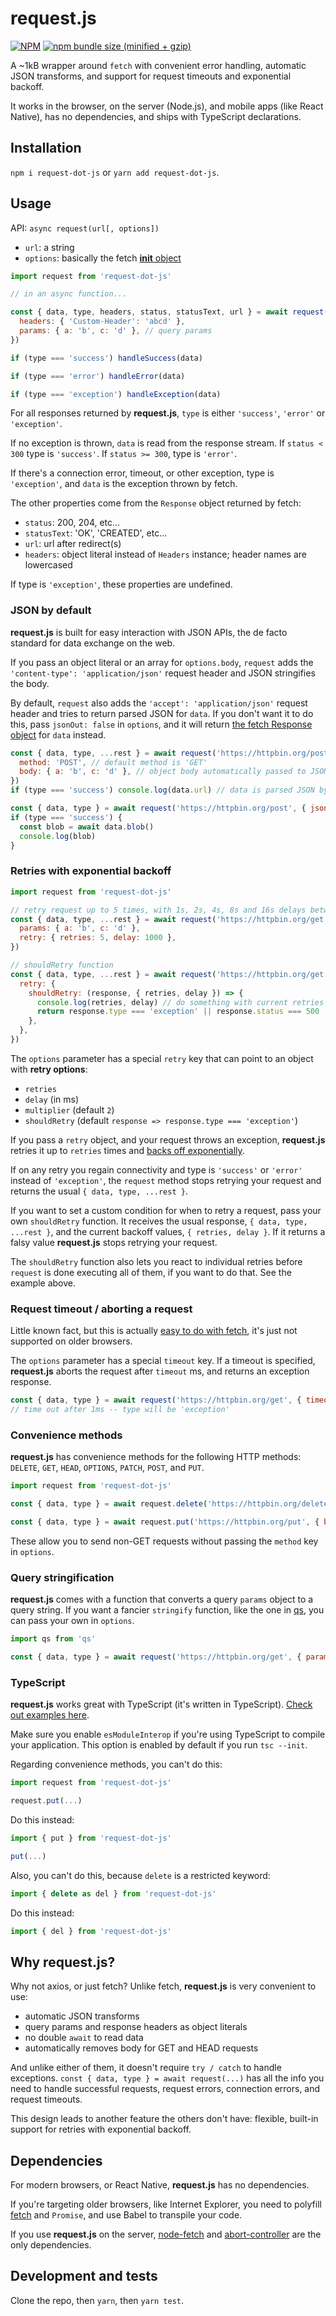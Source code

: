# request.js

[![NPM](https://img.shields.io/npm/v/request-dot-js.svg)](https://www.npmjs.com/package/request.js)
[![npm bundle size (minified + gzip)](https://img.shields.io/bundlephobia/minzip/request-dot-js.svg)](https://www.npmjs.com/package/request.js)

A ~1kB wrapper around `fetch` with convenient error handling, automatic JSON transforms, and support for request timeouts and exponential backoff.

It works in the browser, on the server (Node.js), and mobile apps (like React Native), has no dependencies, and ships with TypeScript declarations.

## Installation

`npm i request-dot-js` or `yarn add request-dot-js`.

## Usage

API: `async request(url[, options])`

- `url`: a string
- `options`: basically the fetch [**init** object](https://developer.mozilla.org/en-US/docs/Web/API/WindowOrWorkerGlobalScope/fetch#Syntax)

```js
import request from 'request-dot-js'

// in an async function...

const { data, type, headers, status, statusText, url } = await request('https://httpbin.org/get', {
  headers: { 'Custom-Header': 'abcd' },
  params: { a: 'b', c: 'd' }, // query params
})

if (type === 'success') handleSuccess(data)

if (type === 'error') handleError(data)

if (type === 'exception') handleException(data)
```

For all responses returned by **request.js**, `type` is either `'success'`, `'error'` or `'exception'`.

If no exception is thrown, `data` is read from the response stream. If `status < 300` type is `'success'`. If `status >= 300`, type is `'error'`.

If there's a connection error, timeout, or other exception, type is `'exception'`, and `data` is the exception thrown by fetch.

The other properties come from the `Response` object returned by fetch:

- `status`: 200, 204, etc...
- `statusText`: 'OK', 'CREATED', etc...
- `url`: url after redirect(s)
- `headers`: object literal instead of `Headers` instance; header names are lowercased

If type is `'exception'`, these properties are undefined.

### JSON by default

**request.js** is built for easy interaction with JSON APIs, the de facto standard for data exchange on the web.

If you pass an object literal or an array for `options.body`, `request` adds the `'content-type': 'application/json'` request header and JSON stringifies the body.

By default, `request` also adds the `'accept': 'application/json'` request header and tries to return parsed JSON for `data`. If you don't want it to do this, pass `jsonOut: false` in `options`, and it will return [the fetch Response object](https://developer.mozilla.org/en-US/docs/Web/API/Response) for `data` instead.

```js
const { data, type, ...rest } = await request('https://httpbin.org/post', {
  method: 'POST', // default method is 'GET'
  body: { a: 'b', c: 'd' }, // object body automatically passed to JSON.stringify
})
if (type === 'success') console.log(data.url) // data is parsed JSON by default
```

```js
const { data, type } = await request('https://httpbin.org/post', { jsonOut: false })
if (type === 'success') {
  const blob = await data.blob()
  console.log(blob)
}
```

### Retries with exponential backoff

```js
import request from 'request-dot-js'

// retry request up to 5 times, with 1s, 2s, 4s, 8s and 16s delays between retries
const { data, type, ...rest } = await request('https://httpbin.org/get', {
  params: { a: 'b', c: 'd' },
  retry: { retries: 5, delay: 1000 },
})

// shouldRetry function
const { data, type, ...rest } = await request('https://httpbin.org/get', {
  retry: {
    shouldRetry: (response, { retries, delay }) => {
      console.log(retries, delay) // do something with current retries and delay if you want
      return response.type === 'exception' || response.status === 500
    },
  },
})
```

The `options` parameter has a special `retry` key that can point to an object with **retry options**:

- `retries`
- `delay` (in ms)
- `multiplier` (default `2`)
- `shouldRetry` (default `response => response.type === 'exception'`)

If you pass a `retry` object, and your request throws an exception, **request.js** retries it up to `retries` times and [backs off exponentially](https://en.wikipedia.org/wiki/Exponential_backoff).

If on any retry you regain connectivity and type is `'success'` or `'error'` instead of `'exception'`, the `request` method stops retrying your request and returns the usual `{ data, type, ...rest }`.

If you want to set a custom condition for when to retry a request, pass your own `shouldRetry` function. It receives the usual response, `{ data, type, ...rest }`, and the current backoff values, `{ retries, delay }`. If it returns a falsy value **request.js** stops retrying your request.

The `shouldRetry` function also lets you react to individual retries before `request` is done executing all of them, if you want to do that. See the example above.

### Request timeout / aborting a request

Little known fact, but this is actually [easy to do with fetch](https://developer.mozilla.org/en-US/docs/Web/API/AbortController), it's just not supported on older browsers.

The `options` parameter has a special `timeout` key. If a timeout is specified, **request.js** aborts the request after `timeout` ms, and returns an exception response.

```js
const { data, type } = await request('https://httpbin.org/get', { timeout: 1 })
// time out after 1ms -- type will be 'exception'
```

### Convenience methods

**request.js** has convenience methods for the following HTTP methods: `DELETE`, `GET`, `HEAD`, `OPTIONS`, `PATCH`, `POST`, and `PUT`.

```js
import request from 'request-dot-js'

const { data, type } = await request.delete('https://httpbin.org/delete')

const { data, type } = await request.put('https://httpbin.org/put', { body: { a: 'b' } })
```

These allow you to send non-GET requests without passing the `method` key in `options`.

### Query stringification

**request.js** comes with a function that converts a query `params` object to a query string. If you want a fancier `stringify` function, like the one in [qs](https://github.com/ljharb/qs), you can pass your own in `options`.

```js
import qs from 'qs'

const { data, type } = await request('https://httpbin.org/get', { params: { a: 'b' }, stringify: qs.stringify })
```

### TypeScript

**request.js** works great with TypeScript (it's written in TypeScript). [Check out examples here](https://github.com/fortana-co/request.js/blob/master/test.ts).

Make sure you enable `esModuleInterop` if you're using TypeScript to compile your application. This option is enabled by default if you run `tsc --init`.

Regarding convenience methods, you can't do this:

```ts
import request from 'request-dot-js'

request.put(...)
```

Do this instead:

```ts
import { put } from 'request-dot-js'

put(...)
```

Also, you can't do this, because `delete` is a restricted keyword:

```ts
import { delete as del } from 'request-dot-js'
```

Do this instead:

```ts
import { del } from 'request-dot-js'
```

## Why request.js?

Why not axios, or just fetch? Unlike fetch, **request.js** is very convenient to use:

- automatic JSON transforms
- query params and response headers as object literals
- no double `await` to read data
- automatically removes body for GET and HEAD requests

And unlike either of them, it doesn't require `try / catch` to handle exceptions. `const { data, type } = await request(...)` has all the info you need to handle successful requests, request errors, connection errors, and request timeouts.

This design leads to another feature the others don't have: flexible, built-in support for retries with exponential backoff.

## Dependencies

For modern browsers, or React Native, **request.js** has no dependencies.

If you're targeting older browsers, like Internet Explorer, you need to polyfill [fetch](https://github.com/github/fetch) and `Promise`, and use Babel to transpile your code.

If you use **request.js** on the server, [node-fetch](https://github.com/bitinn/node-fetch) and [abort-controller](https://github.com/mysticatea/abort-controller) are the only dependencies.

## Development and tests

Clone the repo, then `yarn`, then `yarn test`.
